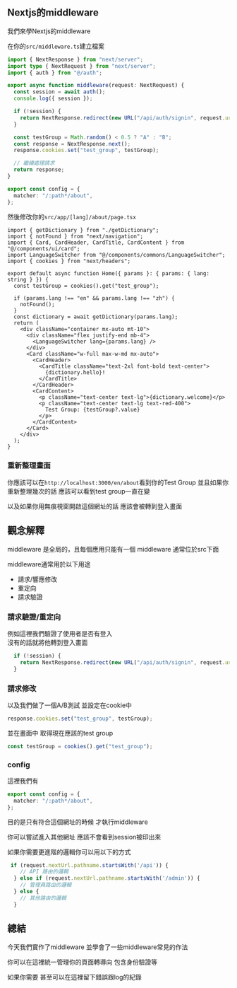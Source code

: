 ## Nextjs的middleware

我們來學Nextjs的middleware

在你的`src/middleware.ts`建立檔案

```ts
import { NextResponse } from "next/server";
import type { NextRequest } from "next/server";
import { auth } from "@/auth";

export async function middleware(request: NextRequest) {
  const session = await auth();
  console.log({ session });

  if (!session) {
    return NextResponse.redirect(new URL("/api/auth/signin", request.url));
  }

  const testGroup = Math.random() < 0.5 ? "A" : "B";
  const response = NextResponse.next();
  response.cookies.set("test_group", testGroup);

  // 繼續處理請求
  return response;
}

export const config = {
  matcher: "/:path*/about",
};

```

然後修改你的`src/app/[lang]/about/page.tsx`

```tsx
import { getDictionary } from "./getDictionary";
import { notFound } from "next/navigation";
import { Card, CardHeader, CardTitle, CardContent } from "@/components/ui/card";
import LanguageSwitcher from "@/components/commons/LanguageSwitcher";
import { cookies } from "next/headers";

export default async function Home({ params }: { params: { lang: string } }) {
  const testGroup = cookies().get("test_group");

  if (params.lang !== "en" && params.lang !== "zh") {
    notFound();
  }
  const dictionary = await getDictionary(params.lang);
  return (
    <div className="container mx-auto mt-10">
      <div className="flex justify-end mb-4">
        <LanguageSwitcher lang={params.lang} />
      </div>
      <Card className="w-full max-w-md mx-auto">
        <CardHeader>
          <CardTitle className="text-2xl font-bold text-center">
            {dictionary.hello}!
          </CardTitle>
        </CardHeader>
        <CardContent>
          <p className="text-center text-lg">{dictionary.welcome}</p>
          <p className="text-center text-lg text-red-400">
            Test Group: {testGroup?.value}
          </p>
        </CardContent>
      </Card>
    </div>
  );
}
```

### 重新整理畫面

你應該可以在`http://localhost:3000/en/about`看到你的Test Group
並且如果你重新整理幾次的話 應該可以看到test group一直在變

以及如果你用無痕視窗開啟這個網址的話 應該會被轉到登入畫面

## 觀念解釋

middleware 是全局的，且每個應用只能有一個 middleware
通常位於src下面

middleware通常用於以下用途

- 請求/響應修改
- 重定向
- 請求驗證

### 請求驗證/重定向

例如這裡我們驗證了使用者是否有登入  
沒有的話就將他轉到登入畫面

```ts
  if (!session) {
    return NextResponse.redirect(new URL("/api/auth/signin", request.url));
  }
```

### 請求修改
以及我們做了一個A/B測試
並設定在cookie中

```ts
response.cookies.set("test_group", testGroup);
```

並在畫面中 取得現在應該的test group

```ts
const testGroup = cookies().get("test_group");
```

### config

這裡我們有
```ts
export const config = {
  matcher: "/:path*/about",
};
```

目的是只有符合這個網址的時候 才執行middleware

你可以嘗試進入其他網址 應該不會看到session被印出來

如果你需要更進階的邏輯你可以用以下的方式

```ts
 if (request.nextUrl.pathname.startsWith('/api')) {
    // API 路由的邏輯
  } else if (request.nextUrl.pathname.startsWith('/admin')) {
    // 管理員路由的邏輯
  } else {
    // 其他路由的邏輯
  }

```

## 總結

今天我們實作了middleware
並學會了一些middleware常見的作法

你可以在這裡統一管理你的頁面轉導向
包含身份驗證等

如果你需要 甚至可以在這裡留下錯誤跟log的紀錄

